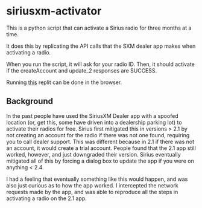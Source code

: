 # siriusxm-activator

This is a python script that can activate a Sirius radio for three months at a time.

It does this by replicating the API calls that the SXM dealer app makes when activating a radio.

When you run the script, it will ask for your radio ID. Then, it should activate if the createAccount and update_2 responses are SUCCESS.

Running [this](https://replit.com/@parkercs/activateradio) replit can be done in the browser.

## Background

In the past people have used the SiriusXM Dealer app with a spoofed location (or, get this, some have driven into a dealership parking lot) to activate their radios for free. Sirius first mitigated this in versions > 2.1 by not creating an account for the radio if there was not one found, requiring you to call dealer support. This was different because in 2.1 if there was not an account, it would create a trial account. People found that the 2.1 app still worked, however, and just downgraded their version. Sirius eventually mitigated all of this by forcing a dialog box to update the app if you were on anything < 2.4.

I had a feeling that eventually something like this would happen, and was also just curious as to how the app worked. I intercepted the network requests made by the app, and was able to reproduce all the steps in activating a radio on the 2.1 app.
